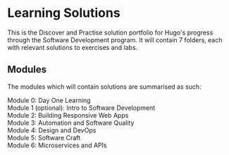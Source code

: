 # Learning Solutions
This is the Discover and Practise solution portfolio for Hugo's progress through the Software Development program. It will contain 7 folders, each with relevant solutions to exercises and labs.

## Modules

The modules which will contain solutions are summarised as such:

Module 0: Day One Learning  <br />
Module 1 (optional): Intro to Software Development  <br />
Module 2: Building Responsive Web Apps  <br />
Module 3: Automation and Software Quality  <br />
Module 4: Design and DevOps  <br />
Module 5: Software Craft  <br />
Module 6: Microservices and APIs  <br />


